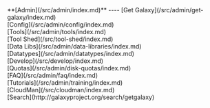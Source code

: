 <div class='linkbox'>
**[Admin](/src/admin/index.md)**
----
[Get Galaxy](/src/admin/get-galaxy/index.md)<br />
[Config](/src/admin/config/index.md)<br />
[Tools](/src/admin/tools/index.md)<br />
[Tool Shed](/src/tool-shed/index.md)<br />
[Data Libs](/src/admin/data-libraries/index.md)<br />
[Datatypes](/src/admin/datatypes/index.md)<br />
[Develop](/src/develop/index.md)<br />
[Quotas](/src/admin/disk-quotas/index.md)<br />
[FAQ](/src/admin/faq/index.md)<br />
[Tutorials](/src/admin/training/index.md)<br />
[CloudMan](/src/cloudman/index.md)<br />
[Search](http://galaxyproject.org/search/getgalaxy)
</div>
